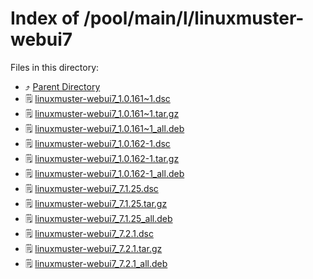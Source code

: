 
# Index of /pool/main/l/linuxmuster-webui7
Files in this directory:
- ⤴ [Parent Directory](../)
- 🗒 [linuxmuster-webui7_1.0.161~1.dsc](linuxmuster-webui7_1.0.161~1.dsc)
- 🗒 [linuxmuster-webui7_1.0.161~1.tar.gz](linuxmuster-webui7_1.0.161~1.tar.gz)
- 🗒 [linuxmuster-webui7_1.0.161~1_all.deb](linuxmuster-webui7_1.0.161~1_all.deb)
- 🗒 [linuxmuster-webui7_1.0.162-1.dsc](linuxmuster-webui7_1.0.162-1.dsc)
- 🗒 [linuxmuster-webui7_1.0.162-1.tar.gz](linuxmuster-webui7_1.0.162-1.tar.gz)
- 🗒 [linuxmuster-webui7_1.0.162-1_all.deb](linuxmuster-webui7_1.0.162-1_all.deb)
- 🗒 [linuxmuster-webui7_7.1.25.dsc](linuxmuster-webui7_7.1.25.dsc)
- 🗒 [linuxmuster-webui7_7.1.25.tar.gz](linuxmuster-webui7_7.1.25.tar.gz)
- 🗒 [linuxmuster-webui7_7.1.25_all.deb](linuxmuster-webui7_7.1.25_all.deb)
- 🗒 [linuxmuster-webui7_7.2.1.dsc](linuxmuster-webui7_7.2.1.dsc)
- 🗒 [linuxmuster-webui7_7.2.1.tar.gz](linuxmuster-webui7_7.2.1.tar.gz)
- 🗒 [linuxmuster-webui7_7.2.1_all.deb](linuxmuster-webui7_7.2.1_all.deb)
